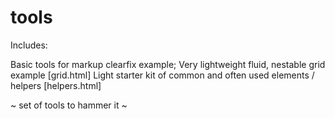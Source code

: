 tools
=====

Includes:

Basic tools for markup clearfix example;
Very lightweight fluid, nestable grid example [grid.html]
Light starter kit of common and often used elements / helpers [helpers.html]

~ set of tools to hammer it ~
